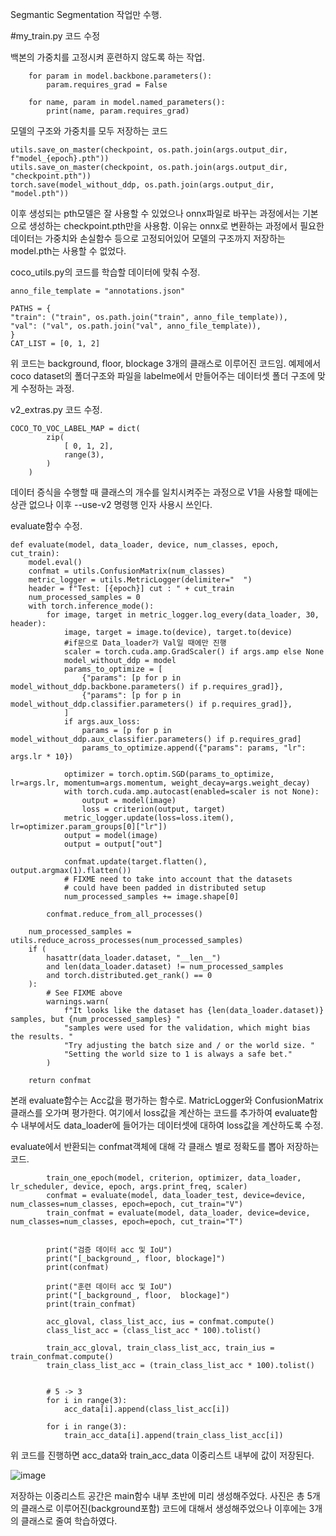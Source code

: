 Segmantic Segmentation 작업만 수행.

#my_train.py 코드 수정

백본의 가중치를 고정시켜 훈련하지 않도록 하는 작업.
```
    for param in model.backbone.parameters():
        param.requires_grad = False

    for name, param in model.named_parameters():
        print(name, param.requires_grad)
```


모델의 구조와 가중치를 모두 저장하는 코드
```
utils.save_on_master(checkpoint, os.path.join(args.output_dir, f"model_{epoch}.pth"))
utils.save_on_master(checkpoint, os.path.join(args.output_dir, "checkpoint.pth"))
torch.save(model_without_ddp, os.path.join(args.output_dir, "model.pth"))
```
이후 생성되는 pth모델은 잘 사용할 수 있었으나 onnx파일로 바꾸는 과정에서는 기본으로 생성하는 checkpoint.pth만을 사용함.
이유는 onnx로 변환하는 과정에서 필요한 데이터는 가중치와 손실함수 등으로 고정되어있어 모델의 구조까지 저장하는 model.pth는 사용할 수 없었다.


coco_utils.py의 코드를 학습할 데이터에 맞춰 수정.
```
anno_file_template = "annotations.json"

PATHS = {
"train": ("train", os.path.join("train", anno_file_template)),
"val": ("val", os.path.join("val", anno_file_template)),
}
CAT_LIST = [0, 1, 2]
```
위 코드는 background, floor, blockage 3개의 클래스로 이루어진 코드임.
예제에서 coco dataset의 폴더구조와 파일을 labelme에서 만들어주는 데이터셋 폴더 구조에 맞게 수정하는 과정.


v2_extras.py 코드 수정.
```
COCO_TO_VOC_LABEL_MAP = dict(
        zip(
            [ 0, 1, 2],
            range(3),
        )
    )
```
데이터 증식을 수행할 때 클래스의 개수를 일치시켜주는 과정으로 V1을 사용할 때에는 상관 없으나
이후 --use-v2 명령행 인자 사용시 쓰인다.


evaluate함수 수정.
```
def evaluate(model, data_loader, device, num_classes, epoch, cut_train):
    model.eval()
    confmat = utils.ConfusionMatrix(num_classes)
    metric_logger = utils.MetricLogger(delimiter="  ")
    header = f"Test: [{epoch}] cut : " + cut_train
    num_processed_samples = 0
    with torch.inference_mode():
        for image, target in metric_logger.log_every(data_loader, 30, header):
            image, target = image.to(device), target.to(device)
            #if문으로 Data_loader가 Val일 때에만 진행
            scaler = torch.cuda.amp.GradScaler() if args.amp else None
            model_without_ddp = model
            params_to_optimize = [
                {"params": [p for p in model_without_ddp.backbone.parameters() if p.requires_grad]},
                {"params": [p for p in model_without_ddp.classifier.parameters() if p.requires_grad]},
            ]
            if args.aux_loss:
                params = [p for p in model_without_ddp.aux_classifier.parameters() if p.requires_grad]
                params_to_optimize.append({"params": params, "lr": args.lr * 10})

            optimizer = torch.optim.SGD(params_to_optimize, lr=args.lr, momentum=args.momentum, weight_decay=args.weight_decay)
            with torch.cuda.amp.autocast(enabled=scaler is not None):
                output = model(image)
                loss = criterion(output, target)
            metric_logger.update(loss=loss.item(), lr=optimizer.param_groups[0]["lr"])
            output = model(image)
            output = output["out"]

            confmat.update(target.flatten(), output.argmax(1).flatten())
            # FIXME need to take into account that the datasets
            # could have been padded in distributed setup
            num_processed_samples += image.shape[0]

        confmat.reduce_from_all_processes()

    num_processed_samples = utils.reduce_across_processes(num_processed_samples)
    if (
        hasattr(data_loader.dataset, "__len__")
        and len(data_loader.dataset) != num_processed_samples
        and torch.distributed.get_rank() == 0
    ):
        # See FIXME above
        warnings.warn(
            f"It looks like the dataset has {len(data_loader.dataset)} samples, but {num_processed_samples} "
            "samples were used for the validation, which might bias the results. "
            "Try adjusting the batch size and / or the world size. "
            "Setting the world size to 1 is always a safe bet."
        )

    return confmat
```
본래 evaluate함수는 Acc값을 평가하는 함수로. MatricLogger와 ConfusionMatrix클래스를 오가며 평가한다.
여기에서 loss값을 계산하는 코드를 추가하여 evaluate함수 내부에서도 data_loader에 들어가는 데이터셋에 대하여 loss값을 계산하도록 수정.

evaluate에서 반환되는 confmat객체에 대해 각 클래스 별로 정확도를 뽑아 저장하는 코드.
```
        train_one_epoch(model, criterion, optimizer, data_loader, lr_scheduler, device, epoch, args.print_freq, scaler)
        confmat = evaluate(model, data_loader_test, device=device, num_classes=num_classes, epoch=epoch, cut_train="V")
        train_confmat = evaluate(model, data_loader, device=device, num_classes=num_classes, epoch=epoch, cut_train="T")
        
        
        print("검증 데이터 acc 및 IoU")
        print("[_background_, floor, blockage]")
        print(confmat)

        print("훈련 데이터 acc 및 IoU")
        print("[_background_, floor,  blockage]")
        print(train_confmat)

        acc_gloval, class_list_acc, ius = confmat.compute()
        class_list_acc = (class_list_acc * 100).tolist()
        
        train_acc_gloval, train_class_list_acc, train_ius = train_confmat.compute()
        train_class_list_acc = (train_class_list_acc * 100).tolist()
        
        
        # 5 -> 3
        for i in range(3):
            acc_data[i].append(class_list_acc[i])
        
        for i in range(3):
            train_acc_data[i].append(train_class_list_acc[i])
```
위 코드를 진행하면 acc_data와 train_acc_data 이중리스트 내부에 값이 저장된다.

![image](https://github.com/user-attachments/assets/f9a09362-bc1b-4771-a460-ba6e883c1423)

저장하는 이중리스트 공간은 main함수 내부 초반에 미리 생성해주었다.
사진은 총 5개의 클래스로 이루어진(background포함) 코드에 대해서 생성해주었으나 이후에는 3개의 클래스로 줄여 학습하였다.

